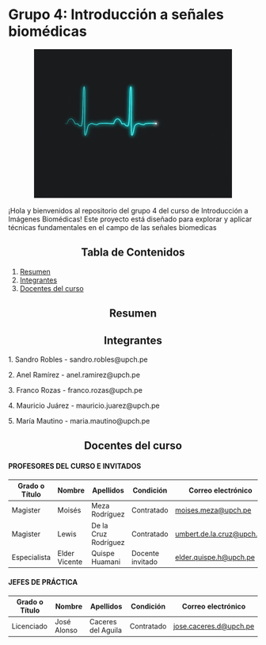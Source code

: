 # Grupo 4: Introducción a señales biomédicas
<p align="center"><img src="Otros/sig.gif" width="400"></p>
¡Hola y bienvenidos al repositorio del grupo 4 del curso de Introducción a Imágenes Biomédicas!
Este proyecto está diseñado para explorar y aplicar técnicas fundamentales en el campo de las señales biomedicas
<h2 style="text-align: center;">Tabla de Contenidos</h2>

1. [Resumen](#Resumen)
2. [Integrantes](#integrantes)
3. [Docentes del curso](#Prof)

<a id="Resumen"></a> 
<h2 style="text-align: center;">Resumen</h2>

<a id="integrantes"></a> 
<h2 style="text-align: center;">Integrantes</h2>
<p align="justify">1. Sandro Robles - sandro.robles@upch.pe </p>
<p align="justify">2. Anel Ramírez - anel.ramirez@upch.pe </p>
<p align="justify">3. Franco Rozas - franco.rozas@upch.pe </p>
<p align="justify">4. Mauricio Juárez - mauricio.juarez@upch.pe </p>
<p align="justify">5. María Mautino - maria.mautino@upch.pe </p>

<a id="Prof"></a>
<h2 style="text-align: center;"> Docentes del curso </h2>

#### PROFESORES DEL CURSO E INVITADOS

| Grado o Título | Nombre    | Apellidos             | Condición   | Correo electrónico         |
| -------------- | --------- | --------------------- | ----------- | -------------------------- |
| Magister       | Moisés    | Meza Rodríguez        | Contratado  | [moises.meza@upch.pe](mailto:moises.meza@upch.pe) |
| Magister       | Lewis  | De la Cruz Rodríguez  | Contratado  | [umbert.de.la.cruz@upch.pe](mailto:umbert.de.la.cruz@upch.pe) |
| Especialista       | Elder Vicente  | Quispe Huamani  | Docente invitado  | [elder.quispe.h@upch.pe](mailto:elder.quispe.h@upch.pe) |

#### JEFES DE PRÁCTICA

| Grado o Título | Nombre    | Apellidos             | Condición   | Correo electrónico         |
| -------------- | --------- | --------------------- | ----------- | -------------------------- |
| Licenciado     | José Alonso | Caceres del Aguila       | Contratado  | [jose.caceres.d@upch.pe](mailto:jose.caceres.d@upch.pe) |
